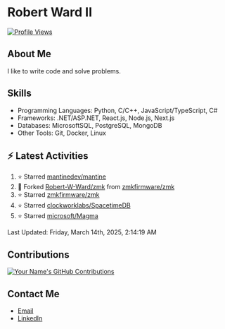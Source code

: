 
# Robert Ward II

[![Profile Views](https://komarev.com/ghpvc/?username=Robert-W-Ward)](https://github.com/Robert-W-Ward)

## About Me
I like to write code and solve problems.

## Skills
- Programming Languages: Python, C/C++, JavaScript/TypeScript, C#
- Frameworks: .NET/ASP.NET, React.js, Node.js, Next.js
- Databases: MicrosoftSQL, PostgreSQL, MongoDB
- Other Tools: Git, Docker, Linux

## :zap: Latest Activities
<!--RECENT_ACTIVITY:start-->
1. ⭐ Starred [mantinedev/mantine](https://github.com/mantinedev/mantine)
2. 🔱 Forked [Robert-W-Ward/zmk](https://github.com/Robert-W-Ward/zmk) from [zmkfirmware/zmk](https://github.com/zmkfirmware/zmk)
3. ⭐ Starred [zmkfirmware/zmk](https://github.com/zmkfirmware/zmk)
4. ⭐ Starred [clockworklabs/SpacetimeDB](https://github.com/clockworklabs/SpacetimeDB)
5. ⭐ Starred [microsoft/Magma](https://github.com/microsoft/Magma)
<!--RECENT_ACTIVITY:end-->

<!--RECENT_ACTIVITY:last_update-->
Last Updated: Friday, March 14th, 2025, 2:14:19 AM
<!--RECENT_ACTIVITY:last_update_end-->

<!--END_SECTIN:activity-->
## Contributions
[![Your Name's GitHub Contributions](https://github-readme-streak-stats.herokuapp.com/?user=Robert-W-Ward&theme=radical)](https://github.com/your-username)

## Contact Me
- [Email](mailto:robertwesleyward2019@gmail.com)
- [LinkedIn](https://linkedin.com/in/https://www.linkedin.com/in/robert-ward-ii/)
